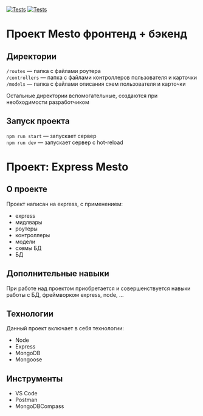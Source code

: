 [![Tests](../../actions/workflows/tests-13-sprint.yml/badge.svg)](../../actions/workflows/tests-13-sprint.yml) [![Tests](../../actions/workflows/tests-14-sprint.yml/badge.svg)](../../actions/workflows/tests-14-sprint.yml)
# Проект Mesto фронтенд + бэкенд


## Директории

`/routes` — папка с файлами роутера  
`/controllers` — папка с файлами контроллеров пользователя и карточки   
`/models` — папка с файлами описания схем пользователя и карточки  
  
Остальные директории вспомогательные, создаются при необходимости разработчиком

## Запуск проекта

`npm run start` — запускает сервер   
`npm run dev` — запускает сервер с hot-reload


# Проект: Express Mesto

## О проекте
Проект написан на express, с применением:
- express
- мидлвары
- роутеры
- контроллеры
- модели
- схемы БД
- БД


## Дополнительные навыки
При работе над проектом приобретается и совершенствуется навыки работы с БД, фреймворком express, node, ...


## Технологии
Данный проект включает в себя технологии:
* Node
* Express
* MongoDB
* Mongoose


## Инструменты
* VS Code
* Postman
* MongoDBCompass
